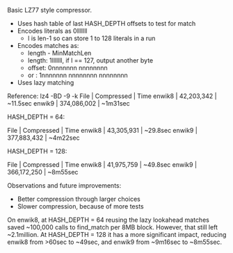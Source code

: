 Basic LZ77 style compressor.

- Uses hash table of last HASH_DEPTH offsets to test for match
- Encodes literals as 0lllllll
  + l is len-1 so can store 1 to 128 literals in a run
- Encodes matches as:
  + length - MinMatchLen
  + length: 1lllllll, if l == 127, output another byte
  + offset: 0nnnnnnn nnnnnnnn
  + or    : 1nnnnnnn nnnnnnnn nnnnnnnn
- Uses lazy matching

Reference: lz4 -BD -9 -k
File   | Compressed  | Time
enwik8 |  42,203,342 | ~11.5sec
enwik9 | 374,086,002 | ~1m31sec

HASH_DEPTH = 64:

File   | Compressed  | Time
enwik8 |  43,305,931 | ~29.8sec
enwik9 | 377,883,432 | ~4m22sec

HASH_DEPTH = 128:

File   | Compressed  | Time
enwik8 |  41,975,759 | ~49.8sec
enwik9 | 366,172,250 | ~8m55sec

Observations and future improvements:

- Better compression through larger choices
- Slower compression, because of more tests

On enwik8, at HASH_DEPTH = 64 reusing the lazy lookahead matches saved ~100,000 calls to find_match per 8MB block.
However, that still left ~2.1million.
At HASH_DEPTH = 128 it has a more significant impact, reducing enwik8 from >60sec to ~49sec, and enwik9 from ~9m16sec to ~8m55sec.
